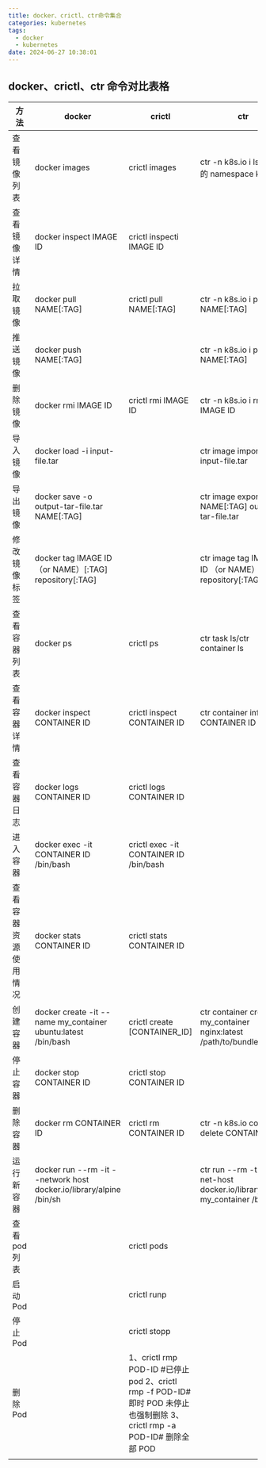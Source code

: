 ```yaml
---
title: docker、crictl、ctr命令集合
categories: kubernetes
tags:
  - docker
  - kubernetes
date: 2024-06-27 10:38:01
---
```


## docker、crictl、ctr 命令对比表格

| 方法                 | docker                                                              | crictl                                                                                                                    | ctr                                                                      |
| -------------------- | ------------------------------------------------------------------- | ------------------------------------------------------------------------------------------------------------------------- | ------------------------------------------------------------------------ |
| 查看镜像列表         | docker images                                                       | crictl images                                                                                                             | ctr -n k8s.io i ls (默认的 namespace k8s.io)                             |
| 查看镜像详情         | docker inspect IMAGE ID                                             | crictl inspecti IMAGE ID                                                                                                  |
| 拉取镜像             | docker pull NAME[:TAG]                                              | crictl pull NAME[:TAG]                                                                                                    | ctr -n k8s.io i pull NAME[:TAG]                                          |
| 推送镜像             | docker push NAME[:TAG]                                              |                                                                                                                           | ctr -n k8s.io i push NAME[:TAG]                                          |
| 删除镜像             | docker rmi IMAGE ID                                                 | crictl rmi IMAGE ID                                                                                                       | ctr -n k8s.io i rm IMAGE ID                                              |
| 导入镜像             | docker load -i input-file.tar                                       |                                                                                                                           | ctr image import input-file.tar                                          |
| 导出镜像             | docker save -o output-tar-file.tar NAME[:TAG]                       |                                                                                                                           | ctr image export NAME[:TAG] output-tar-file.tar                          |
| 修改镜像标签         | docker tag IMAGE ID （or NAME）[:TAG] repository[:TAG]              |                                                                                                                           | ctr image tag IMAGE ID （or NAME）[:TAG] repository[:TAG]                |
| 查看容器列表         | docker ps                                                           | crictl ps                                                                                                                 | ctr task ls/ctr container ls                                             |
| 查看容器详情         | docker inspect CONTAINER ID                                         | crictl inspect CONTAINER ID                                                                                               | ctr container info CONTAINER ID                                          |
| 查看容器日志         | docker logs CONTAINER ID                                            | crictl logs CONTAINER ID                                                                                                  |                                                                          |
| 进入容器             | docker exec -it CONTAINER ID /bin/bash                              | crictl exec -it CONTAINER ID /bin/bash                                                                                    |                                                                          |
| 查看容器资源使用情况 | docker stats CONTAINER ID                                           | crictl stats CONTAINER ID                                                                                                 |                                                                          |
| 创建容器             | docker create -it --name my_container ubuntu:latest /bin/bash       | crictl create [CONTAINER_ID]                                                                                              | ctr container create my_container nginx:latest /path/to/bundle           |
| 停止容器             | docker stop CONTAINER ID                                            | crictl stop CONTAINER ID                                                                                                  |                                                                          |
| 删除容器             | docker rm CONTAINER ID                                              | crictl rm CONTAINER ID                                                                                                    | ctr -n k8s.io container delete CONTAINER ID                              |
| 运行新容器           | docker run --rm -it --network host docker.io/library/alpine /bin/sh |                                                                                                                           | ctr run --rm -t --net-host docker.io/library/alpine my_container /bin/sh |
| 查看 pod 列表        |                                                                     | crictl pods                                                                                                               |                                                                          |
| 启动 Pod             |                                                                     | crictl runp                                                                                                               |                                                                          |
| 停止 Pod             |                                                                     | crictl stopp                                                                                                              |                                                                          |
| 删除 Pod             |                                                                     | 1、crictl rmp POD-ID #已停止 pod 2、crictl rmp -f POD-ID# 即时 POD 未停止也强制删除 3、crictl rmp -a POD-ID# 删除全部 POD |
|                      |
